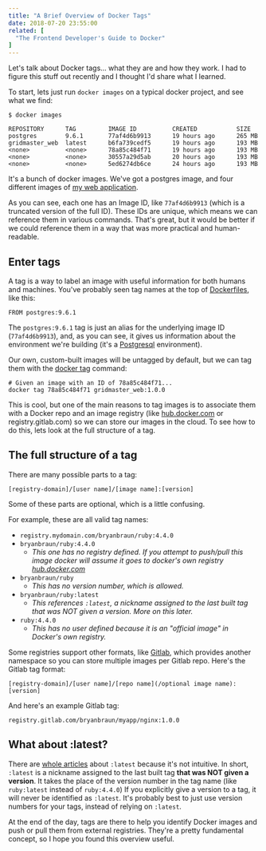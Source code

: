 ```yaml
---
title: "A Brief Overview of Docker Tags"
date: 2018-07-20 23:55:00
related: [
  "The Frontend Developer's Guide to Docker"
]
---
```


Let's talk about Docker tags... what they are and how they work. I had to figure this stuff out recently and I thought I'd share what I learned.

To start, lets just run `docker images` on a typical docker project, and see what we find:

```
$ docker images

REPOSITORY      TAG         IMAGE ID          CREATED           SIZE
postgres        9.6.1       77af4d6b9913      19 hours ago      265 MB
gridmaster_web  latest      b6fa739cedf5      19 hours ago      193 MB
<none>          <none>      78a85c484f71      19 hours ago      193 MB
<none>          <none>      30557a29d5ab      20 hours ago      193 MB
<none>          <none>      5ed6274db6ce      24 hours ago      193 MB
```

It's a bunch of docker images. We've got a postgres image, and four different images of [my web application](https://gridmaster.io).

As you can see, each one has an Image ID, like `77af4d6b9913` (which is a truncated version of the full ID). These IDs are unique, which means we can reference them in various commands. That's great, but it would be better if we could reference them in a way that was more practical and human-readable.

## Enter tags

A tag is a way to label an image with useful information for both humans and machines. You've probably seen tag names at the top of [Dockerfiles](https://docs.docker.com/engine/reference/builder/), like this:

```
FROM postgres:9.6.1
```

The `postgres:9.6.1` tag is just an alias for the underlying image ID (`77af4d6b9913`), and, as you can see, it gives us information about the environment we're building (it's a [Postgresql](https://www.postgresql.org/) environment).

Our own, custom-built images will be untagged by default, but we can tag them with the [docker tag](https://docs.docker.com/engine/reference/commandline/tag/) command:

```
# Given an image with an ID of 78a85c484f71...
docker tag 78a85c484f71 gridmaster_web:1.0.0
```

This is cool, but one of the main reasons to tag images is to associate them with a Docker repo and an image registry (like [hub.docker.com](https://hub.docker.com/) or registry.gitlab.com) so we can store our images in the cloud. To see how to do this, lets look at the full structure of a tag.

## The full structure of a tag

There are many possible parts to a tag:

```
[registry-domain]/[user name]/[image name]:[version]
```

Some of these parts are optional, which is a little confusing.

For example, these are all valid tag names:

- `registry.mydomain.com/bryanbraun/ruby:4.4.0`
- `bryanbraun/ruby:4.4.0`
  - _This one has no registry defined. If you attempt to push/pull this image docker will assume it goes to docker's own registry [hub.docker.com](https://hub.docker.com/)_
- `bryanbraun/ruby`
  - _This has no version number, which is allowed._
- `bryanbraun/ruby:latest`
  - _This references `:latest`, a nickname assigned to the last built tag that was NOT given a version. More on this later._
- `ruby:4.4.0`
  - _This has no user defined because it is an "official image" in Docker's own registry._

Some registries support other formats, like [Gitlab](http://gitlab.com/), which provides another namespace so you can store multiple images per Gitlab repo. Here's the Gitlab tag format:

```
[registry-domain]/[user name]/[repo name](/optional image name):[version]
```

And here's an example Gitlab tag:

```
registry.gitlab.com/bryanbraun/myapp/nginx:1.0.0
```

## What about :latest?

There are [whole articles](https://medium.com/@mccode/the-misunderstood-docker-tag-latest-af3babfd6375) about `:latest` because it's not intuitive. In short, `:latest` is a nickname assigned to the last built tag **that was NOT given a version**. It takes the place of the version number in the tag name (like `ruby:latest` instead of `ruby:4.4.0`) If you explicitly give a version to a tag, it will never be identified as `:latest`. It's probably best to just use version numbers for your tags, instead of relying on `:latest`.

At the end of the day, tags are there to help you identify Docker images and push or pull them from external registries. They're a pretty fundamental concept, so I hope you found this overview useful.
